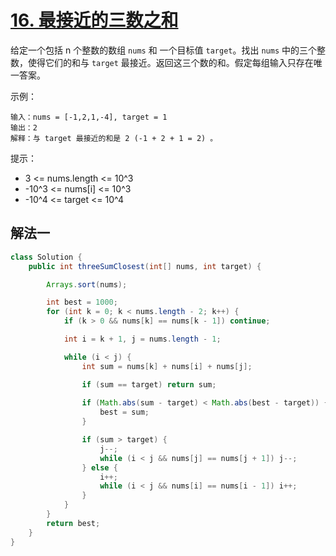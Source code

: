 # [16. 最接近的三数之和](https://leetcode-cn.com/problems/3sum-closest/)

给定一个包括 n 个整数的数组 `nums` 和 一个目标值 `target`。找出 `nums` 中的三个整数，使得它们的和与 `target` 最接近。返回这三个数的和。假定每组输入只存在唯一答案。


示例：

```
输入：nums = [-1,2,1,-4], target = 1
输出：2
解释：与 target 最接近的和是 2 (-1 + 2 + 1 = 2) 。
```

提示：

- 3 <= nums.length <= 10^3
- -10^3 <= nums[i] <= 10^3
- -10^4 <= target <= 10^4

## 解法一

```Java
class Solution {
    public int threeSumClosest(int[] nums, int target) {

        Arrays.sort(nums);

        int best = 1000;
        for (int k = 0; k < nums.length - 2; k++) {
            if (k > 0 && nums[k] == nums[k - 1]) continue;

            int i = k + 1, j = nums.length - 1;

            while (i < j) {
                int sum = nums[k] + nums[i] + nums[j];

                if (sum == target) return sum;
                
                if (Math.abs(sum - target) < Math.abs(best - target)) {
                    best = sum;
                }

                if (sum > target) {
                    j--;
                    while (i < j && nums[j] == nums[j + 1]) j--;
                } else {
                    i++;
                    while (i < j && nums[i] == nums[i - 1]) i++;
                }
            }
        }
        return best;
    }
}
```